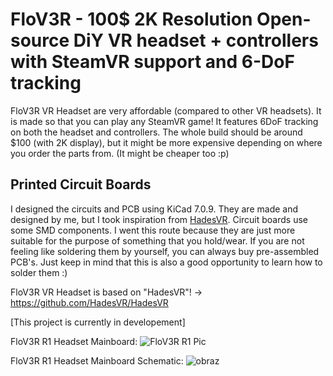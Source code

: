 # FloV3R - 100$ 2K Resolution Open-source DiY VR headset + controllers with SteamVR support and 6-DoF tracking

FloV3R VR Headset are very affordable (compared to other VR headsets).
It is made so that you can play any SteamVR game! It features 6DoF tracking on both the headset and controllers.
The whole build should be around $100 (with 2K display), but it might be more expensive depending on where you order the parts from. (It might be cheaper too :p)

## Printed Circuit Boards
I designed the circuits and PCB using KiCad 7.0.9. They are made and designed by me, but I took inspiration from [HadesVR](https://github.com/HadesVR/HadesVR).
Circuit boards use some SMD components. I went this route because they are just more suitable for the purpose of something that you hold/wear.
If you are not feeling like soldering them by yourself, you can always buy pre-assembled PCB's.
Just keep in mind that this is also a good opportunity to learn how to solder them :)






FloV3R VR Headset is based on "HadesVR"! -> https://github.com/HadesVR/HadesVR

[This project is currently in developement]

FloV3R R1 Headset Mainboard:
![FloV3R R1 Pic](https://github.com/Kwiatens/FloV3R/assets/110034652/d0c24d4b-a341-4157-9213-316a7bd58437)

FloV3R R1 Headset Mainboard Schematic: 
![obraz](https://github.com/Kwiatens/FloV3R/assets/110034652/bc105dfd-a30b-4650-a584-39e9eadcd4e0)

